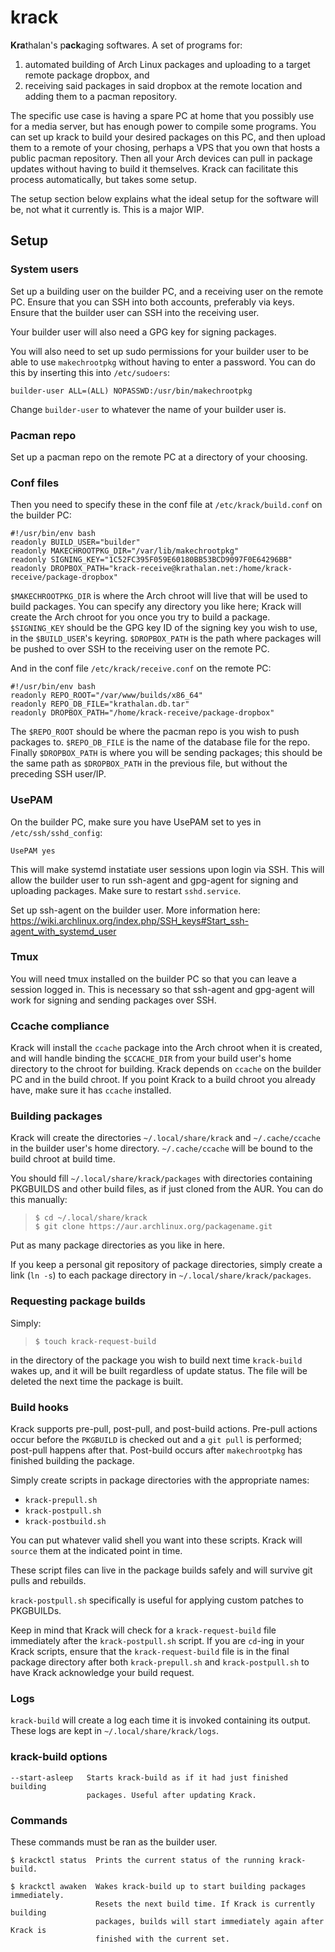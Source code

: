 # krack
**Kra**thalan's p**ack**aging softwares. A set of programs for:

1) automated building of Arch Linux packages and uploading to a target remote package dropbox, and
2) receiving said packages in said dropbox at the remote location and adding them to a pacman repository.

The specific use case is having a spare PC at home that you possibly use for a media server, but has enough power to compile some programs. You can set up krack to build your desired packages on this PC, and then upload them to a remote of your chosing, perhaps a VPS that you own that hosts a public pacman repository. Then all your Arch devices can pull in package updates without having to build it themselves. Krack can facilitate this process automatically, but takes some setup.

The setup section below explains what the ideal setup for the software will be, not what it currently is. This is a major WIP.

## Setup
### System users
Set up a building user on the builder PC, and a receiving user on the remote PC. Ensure that you can SSH into both accounts, preferably via keys. Ensure that the builder user can SSH into the receiving user.

Your builder user will also need a GPG key for signing packages.

You will also need to set up sudo permissions for your builder user to be able to use `makechrootpkg` without having to enter a password. You can do this by inserting this into `/etc/sudoers`:

```
builder-user ALL=(ALL) NOPASSWD:/usr/bin/makechrootpkg
```

Change `builder-user` to whatever the name of your builder user is.

### Pacman repo
Set up a pacman repo on the remote PC at a directory of your choosing.

### Conf files
Then you need to specify these in the conf file at `/etc/krack/build.conf` on the builder PC:

```
#!/usr/bin/env bash
readonly BUILD_USER="builder"
readonly MAKECHROOTPKG_DIR="/var/lib/makechrootpkg"
readonly SIGNING_KEY="1C52FC395F059E60180BB53BCD9097F0E64296BB"
readonly DROPBOX_PATH="krack-receive@krathalan.net:/home/krack-receive/package-dropbox"
```

`$MAKECHROOTPKG_DIR` is where the Arch chroot will live that will be used to build packages. You can specify any directory you like here; Krack will create the Arch chroot for you once you try to build a package. `$SIGNING_KEY` should be the GPG key ID of the signing key you wish to use, in the `$BUILD_USER`'s keyring. `$DROPBOX_PATH` is the path where packages will be pushed to over SSH to the receiving user on the remote PC.

And in the conf file `/etc/krack/receive.conf` on the remote PC:

```
#!/usr/bin/env bash
readonly REPO_ROOT="/var/www/builds/x86_64"
readonly REPO_DB_FILE="krathalan.db.tar"
readonly DROPBOX_PATH="/home/krack-receive/package-dropbox"
```

The `$REPO_ROOT` should be where the pacman repo is you wish to push packages to. `$REPO_DB_FILE` is the name of the database file for the repo. Finally `$DROPBOX_PATH` is where you will be sending packages; this should be the same path as `$DROPBOX_PATH` in the previous file, but without the preceding SSH user/IP.

### UsePAM
On the builder PC, make sure you have UsePAM set to yes in `/etc/ssh/sshd_config`:

```
UsePAM yes
```

This will make systemd instatiate user sessions upon login via SSH. This will allow the builder user to run ssh-agent and gpg-agent for signing and uploading packages. Make sure to restart `sshd.service`.

Set up ssh-agent on the builder user. More information here: https://wiki.archlinux.org/index.php/SSH_keys#Start_ssh-agent_with_systemd_user

### Tmux
You will need tmux installed on the builder PC so that you can leave a session logged in. This is necessary so that ssh-agent and gpg-agent will work for signing and sending packages over SSH.

### Ccache compliance
Krack will install the `ccache` package into the Arch chroot when it is created, and will handle binding the `$CCACHE_DIR` from your build user's home directory to the chroot for building. Krack depends on `ccache` on the builder PC and in the build chroot. If you point Krack to a build chroot you already have, make sure it has `ccache` installed.

### Building packages
Krack will create the directories `~/.local/share/krack` and `~/.cache/ccache` in the builder user's home directory. `~/.cache/ccache` will be bound to the build chroot at build time. 

You should fill `~/.local/share/krack/packages` with directories containing PKGBUILDS and other build files, as if just cloned from the AUR. You can do this manually:

> `$ cd ~/.local/share/krack`  
> `$ git clone https://aur.archlinux.org/packagename.git`

Put as many package directories as you like in here.

If you keep a personal git repository of package directories, simply create a link (`ln -s`) to each package directory in `~/.local/share/krack/packages`.

### Requesting package builds
Simply:

> `$ touch krack-request-build`

in the directory of the package you wish to build next time `krack-build` wakes up, and it will be built regardless of update status. The file will be deleted the next time the package is built.

### Build hooks
Krack supports pre-pull, post-pull, and post-build actions. Pre-pull actions occur before the `PKGBUILD` is checked out and a `git pull` is performed; post-pull happens after that. Post-build occurs after `makechrootpkg` has finished building the package.

Simply create scripts in package directories with the appropriate names:

- `krack-prepull.sh`
- `krack-postpull.sh`
- `krack-postbuild.sh`

You can put whatever valid shell you want into these scripts. Krack will `source` them at the indicated point in time.

These script files can live in the package builds safely and will survive git pulls and rebuilds.

`krack-postpull.sh` specifically is useful for applying custom patches to PKGBUILDs.

Keep in mind that Krack will check for a `krack-request-build` file immediately after the `krack-postpull.sh` script. If you are `cd`-ing in your Krack scripts, ensure that the `krack-request-build` file is in the final package directory after both `krack-prepull.sh` and `krack-postpull.sh` to have Krack acknowledge your build request.

### Logs
`krack-build` will create a log each time it is invoked containing its output. These logs are kept in `~/.local/share/krack/logs`.

### krack-build options
```
--start-asleep   Starts krack-build as if it had just finished building
                 packages. Useful after updating Krack.
```

### Commands
These commands must be ran as the builder user.
```
$ krackctl status  Prints the current status of the running krack-build.

$ krackctl awaken  Wakes krack-build up to start building packages immediately.
                   Resets the next build time. If Krack is currently building
                   packages, builds will start immediately again after Krack is
                   finished with the current set.
```